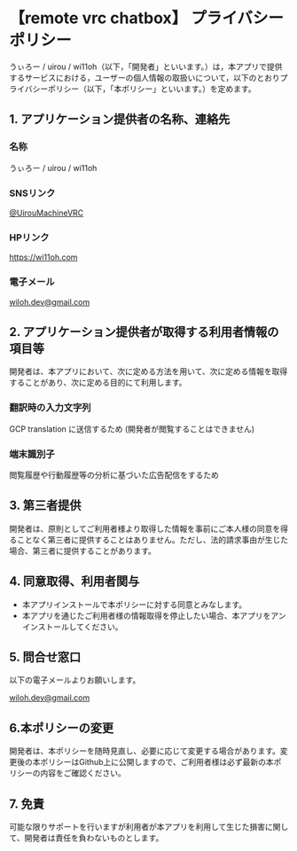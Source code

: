 # 【remote vrc chatbox】 プライバシーポリシー
うぃろー / uirou / wi11oh（以下，「開発者」といいます。）は，本アプリで提供するサービスにおける，ユーザーの個人情報の取扱いについて，以下のとおりプライバシーポリシー（以下，「本ポリシー」といいます。）を定めます。

## 1. アプリケーション提供者の名称、連絡先
### 名称
うぃろー / uirou / wi11oh

### SNSリンク
[@UirouMachineVRC](https://twitter.com/UirouMachineVRC)

### HPリンク
https://wi11oh.com

### 電子メール
[wiloh.dev@gmail.com](mailto:wiloh.dev@gmail.com)

## 2. アプリケーション提供者が取得する利用者情報の項目等
開発者は、本アプリにおいて、次に定める方法を用いて、次に定める情報を取得することがあり、次に定める目的にて利用します。

### 翻訳時の入力文字列
GCP translation に送信するため (開発者が閲覧することはできません)

### 端末識別子
閲覧履歴や行動履歴等の分析に基づいた広告配信をするため

## 3. 第三者提供
開発者は、原則としてご利用者様より取得した情報を事前にご本人様の同意を得ることなく第三者に提供することはありません。ただし、法的請求事由が生じた場合、第三者に提供することがあります。

## 4. 同意取得、利用者関与

- 本アプリインストールで本ポリシーに対する同意とみなします。
- 本アプリを通じたご利用者様の情報取得を停止したい場合、本アプリをアンインストールしてください。

## 5. 問合せ窓口
以下の電子メールよりお願いします。

[wiloh.dev@gmail.com](mailto:wiloh.dev@gmail.com)

## 6.本ポリシーの変更
開発者は、本ポリシーを随時見直し、必要に応じて変更する場合があります。変更後の本ポリシーはGithub上に公開しますので、ご利用者様は必ず最新の本ポリシーの内容をご確認ください。

## 7. 免責
可能な限りサポートを行いますが利用者が本アプリを利用して生じた損害に関して、開発者は責任を負わないものとします。